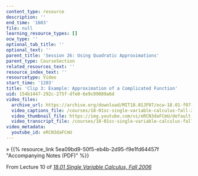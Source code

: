 ```yaml
---
content_type: resource
description: ''
end_time: '1603'
file: null
learning_resource_types: []
ocw_type: ''
optional_tab_title: ''
optional_text: ''
parent_title: 'Session 26: Using Quadratic Approximations'
parent_type: CourseSection
related_resources_text: ''
resource_index_text: ''
resourcetype: Video
start_time: '1203'
title: 'Clip 3: Example: Approximation of a Complicated Function'
uid: 154b1447-292c-275f-dfe0-6e9c09089a6d
video_files:
  archive_url: https://archive.org/download/MIT18.01JF07/ocw-18.01-f07-lec10_300k.mp4
  video_captions_file: /courses/18-01sc-single-variable-calculus-fall-2010/1d8e95b8df9555c292f95e96b9d18acd_eRCN3daFCmU.vtt
  video_thumbnail_file: https://img.youtube.com/vi/eRCN3daFCmU/default.jpg
  video_transcript_file: /courses/18-01sc-single-variable-calculus-fall-2010/75f01477fb3755ea092abe72419e9669_eRCN3daFCmU.pdf
video_metadata:
  youtube_id: eRCN3daFCmU
---
```


» {{% resource_link 5ea09bd9-50f5-eb4b-2d95-f9e1fd64457f "Accompanying Notes (PDF)" %}}

From Lecture 10 of [_18.01 Single Variable Calculus, Fall 2006_](/courses/18-01-single-variable-calculus-fall-2006/video_galleries/video-lectures)